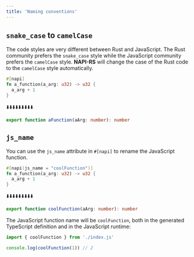 ```yaml
---
title: 'Naming conventions'
---
```


## `snake_case` to `camelCase`

The code styles are very different between Rust and JavaScript. The Rust community prefers the `snake_case` style while the JavaScript community prefers the `camelCase` style. **NAPI-RS** will change the case of the Rust code to the `camelCase` style automatically.

```rust title=lib.rs
#[napi]
fn a_function(a_arg: u32) -> u32 {
  a_arg + 1
}
```

⬇️⬇️⬇️⬇️⬇️⬇️⬇️⬇️⬇️

```ts title=index.d.ts
export function aFunction(aArg: number): number
```

## `js_name`

You can use the `js_name` attribute in `#[napi]` to rename the JavaScript function.

```rust {1} title=lib.rs
#[napi(js_name = "coolFunction")]
fn a_function(a_arg: u32) -> u32 {
  a_arg + 1
}
```

⬇️⬇️⬇️⬇️⬇️⬇️⬇️⬇️⬇️

```ts title=index.d.ts
export function coolFunction(aArg: number): number
```

The JavaScript function name will be `coolFunction`, both in the generated TypeScript definition and in the JavaScript runtime:

```js {1} title=test.mjs
import { coolFunction } from './index.js'

console.log(coolFunction(1)) // 2
```
